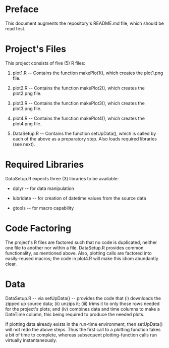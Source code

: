 
# Preface

This document augments the repository's README.md file, which should be read first.

# Project's Files

This project consists of five (5) R files:

1. plot1.R -- Contains the function makePlot1(), which creates the plot1.png file.

2. plot2.R -- Contains the function makePlot2(), which creates the plot2.png file.

3. plot3.R -- Contains the function makePlot3(), which creates the plot3.png file.

4. plot4.R -- Contains the function makePlot4(), which creates the plot4.png file.

5. DataSetup.R -- Contains the function setUpData(), which is called by each of the above as a preparatory step.  Also loads required libraries (see next).

# Required Libraries

DataSetup.R expects three (3) libraries to be available:

- dplyr -- for data manipulation

- lubridate -- for creation of datetime values from the source data

- gtools -- for macro capability

# Code Factoring

The project's R files are factored such that no code is duplicated, neither one file to another nor within a file.  DataSetup.R provides common functionality, as mentioned above.  Also, plotting calls are factored into easily-reused macros; the code in plot4.R will make this idiom abundantly clear.

# Data

DataSetup.R -- via setUpData() -- provides the code that (i) downloads the zipped up source data; (ii) unzips it; (iii) trims it to only those rows needed for the project's plots; and (iv) combines data and time columns to make a DateTime column, this being required to produce the needed plots.

If plotting data already exists in the run-time environment, then setUpData() will not redo the above steps.  Thus the first call to a plotting function takes a bit of time to complete, whereas subsequent plotting-function calls run virtually instantaneously.
